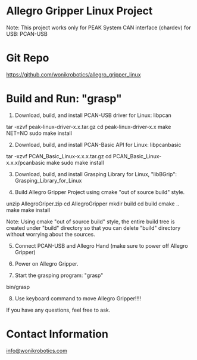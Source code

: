 Allegro Gripper Linux Project
==========================
Note: This project works only for PEAK System CAN interface (chardev) for USB: PCAN-USB

Git Repo
========
https://github.com/wonikrobotics/allegro_gripper_linux


Build and Run: "grasp"
======================

1. Download, build, and install PCAN-USB driver for Linux: libpcan

tar -xzvf peak-linux-driver-x.x.tar.gz
cd peak-linux-driver-x.x
make NET=NO
sudo make install

2. Download, build, and install PCAN-Basic API for Linux: libpcanbasic

tar -xzvf PCAN_Basic_Linux-x.x.x.tar.gz
cd PCAN_Basic_Linux-x.x.x/pcanbasic
make
sudo make install

3. Download, build, and install Grasping Library for Linux, "libBGrip": Grasping_Library_for_Linux

4. Build Allegro Gripper Project using cmake "out of source build" style.

unzip AllegroGriper.zip
cd AllegroGripper
mkdir build
cd build
cmake ..
make
make install

Note: Using cmake "out of source build" style, the entire build tree is created under "build" directory so that you can delete "build" directory without worrying about the sources.

5. Connect PCAN-USB and Allegro Hand (make sure to power off Allegro Gripper)

6. Power on Allegro Gripper.

7. Start the grasping program: "grasp"

bin/grasp

8. Use keyboard command to move Allegro Gripper!!!!

If you have any questions, feel free to ask.

Contact Information
======================

info@wonikrobotics.com
